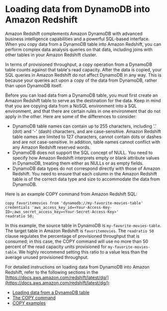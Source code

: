 # Loading data from DynamoDB into Amazon Redshift<a name="RedshiftforDynamoDB"></a>



Amazon Redshift complements Amazon DynamoDB with advanced business intelligence capabilities and a powerful SQL\-based interface\. When you copy data from a DynamoDB table into Amazon Redshift, you can perform complex data analysis queries on that data, including joins with other tables in your Amazon Redshift cluster\.

In terms of provisioned throughput, a copy operation from a DynamoDB table counts against that table's read capacity\. After the data is copied, your SQL queries in Amazon Redshift do not affect DynamoDB in any way\. This is because your queries act upon a copy of the data from DynamoDB, rather than upon DynamoDB itself\.

Before you can load data from a DynamoDB table, you must first create an Amazon Redshift table to serve as the destination for the data\. Keep in mind that you are copying data from a NoSQL environment into a SQL environment, and that there are certain rules in one environment that do not apply in the other\. Here are some of the differences to consider:
+ DynamoDB table names can contain up to 255 characters, including '\.' \(dot\) and '\-' \(dash\) characters, and are case\-sensitive\. Amazon Redshift table names are limited to 127 characters, cannot contain dots or dashes and are not case\-sensitive\. In addition, table names cannot conflict with any Amazon Redshift reserved words\.
+ DynamoDB does not support the SQL concept of NULL\. You need to specify how Amazon Redshift interprets empty or blank attribute values in DynamoDB, treating them either as NULLs or as empty fields\.
+ DynamoDB data types do not correspond directly with those of Amazon Redshift\. You need to ensure that each column in the Amazon Redshift table is of the correct data type and size to accommodate the data from DynamoDB\.

Here is an example COPY command from Amazon Redshift SQL:

```
copy favoritemovies from 'dynamodb://my-favorite-movies-table'
credentials 'aws_access_key_id=<Your-Access-Key-ID>;aws_secret_access_key=<Your-Secret-Access-Key>'
readratio 50;
```

In this example, the source table in DynamoDB is `my-favorite-movies-table`\. The target table in Amazon Redshift is `favoritemovies`\. The `readratio 50` clause regulates the percentage of provisioned throughput that is consumed; in this case, the COPY command will use no more than 50 percent of the read capacity units provisioned for `my-favorite-movies-table`\. We highly recommend setting this ratio to a value less than the average unused provisioned throughput\.

For detailed instructions on loading data from DynamoDB into Amazon Redshift, refer to the following sections in the [https://docs.aws.amazon.com/redshift/latest/dg/](https://docs.aws.amazon.com/redshift/latest/dg/):
+ [Loading data from a DynamoDB table](https://docs.aws.amazon.com/redshift/latest/dg/t_Loading-data-from-dynamodb.html)
+ [The COPY command](https://docs.aws.amazon.com/redshift/latest/dg/r_COPY.html)
+ [COPY examples](https://docs.aws.amazon.com/redshift/latest/dg/r_COPY_command_examples.html)